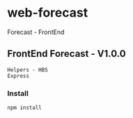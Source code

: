 # web-forecast
Forecast - FrontEnd

## FrontEnd Forecast - V1.0.0

    Helpers - HBS
    Express
    
### Install

    npm install

